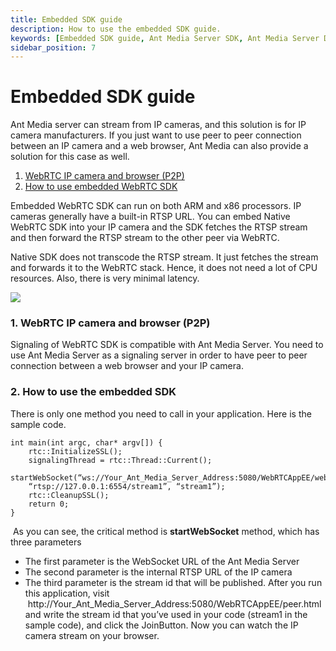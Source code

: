 ```yaml
---
title: Embedded SDK guide 
description: How to use the embedded SDK guide.
keywords: [Embedded SDK guide, Ant Media Server SDK, Ant Media Server Documentation, Ant Media Server Tutorials]
sidebar_position: 7
---
```


# Embedded SDK guide

Ant Media server can stream from IP cameras, and this solution is for IP camera manufacturers. If you just want to use peer to peer connection between an IP camera and a web browser, Ant Media can also provide a solution for this case as well.

1.  [WebRTC IP camera and browser (P2P)](#1-webrtc-ip-camera-and-browser-p2p)
2.  [How to use embedded WebRTC SDK](#2-how-to-use-embedded-webrtc-sdk)

Embedded WebRTC SDK can run on both ARM and x86 processors. IP cameras generally have a built-in RTSP URL. You can embed Native WebRTC SDK into your IP camera and the SDK fetches the RTSP stream and then forward the RTSP stream to the other peer via WebRTC.

Native SDK does not transcode the RTSP stream. It just fetches the stream and forwards it to the WebRTC stack. Hence, it does not need a lot of CPU resources. Also, there is very minimal latency.

![](@site/static/img/image-1645190541856.png)

### 1\. WebRTC IP camera and browser (P2P)

Signaling of WebRTC SDK is compatible with Ant Media Server. You need to use Ant Media Server as a signaling server in order to have peer to peer connection between a web browser and your IP camera.

### 2\. How to use the embedded SDK

There is only one method you need to call in your application. Here is the sample code.

    int main(int argc, char* argv[]) {
    	rtc::InitializeSSL();
    	signalingThread = rtc::Thread::Current();
    	startWebSocket(“ws://Your_Ant_Media_Server_Address:5080/WebRTCAppEE/websocket”,
    	“rtsp://127.0.0.1:6554/stream1”, “stream1”);
    	rtc::CleanupSSL();
    	return 0;
    }

 As you can see, the critical method is **startWebSocket** method, which has three parameters

*   The first parameter is the WebSocket URL of the Ant Media Server
*   The second parameter is the internal RTSP URL of the IP camera
*   The third parameter is the stream id that will be published. After you run this application, visit  http://Your\_Ant\_Media\_Server\_Address:5080/WebRTCAppEE/peer.html and write the stream id that you’ve used in your code (stream1 in the sample code), and click the JoinButton. Now you can watch the IP camera stream on your browser.